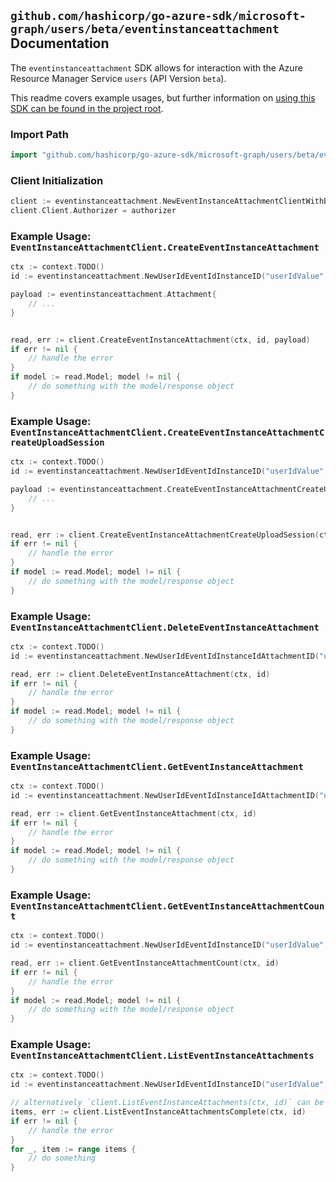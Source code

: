 
## `github.com/hashicorp/go-azure-sdk/microsoft-graph/users/beta/eventinstanceattachment` Documentation

The `eventinstanceattachment` SDK allows for interaction with the Azure Resource Manager Service `users` (API Version `beta`).

This readme covers example usages, but further information on [using this SDK can be found in the project root](https://github.com/hashicorp/go-azure-sdk/tree/main/docs).

### Import Path

```go
import "github.com/hashicorp/go-azure-sdk/microsoft-graph/users/beta/eventinstanceattachment"
```


### Client Initialization

```go
client := eventinstanceattachment.NewEventInstanceAttachmentClientWithBaseURI("https://management.azure.com")
client.Client.Authorizer = authorizer
```


### Example Usage: `EventInstanceAttachmentClient.CreateEventInstanceAttachment`

```go
ctx := context.TODO()
id := eventinstanceattachment.NewUserIdEventIdInstanceID("userIdValue", "eventIdValue", "eventId1Value")

payload := eventinstanceattachment.Attachment{
	// ...
}


read, err := client.CreateEventInstanceAttachment(ctx, id, payload)
if err != nil {
	// handle the error
}
if model := read.Model; model != nil {
	// do something with the model/response object
}
```


### Example Usage: `EventInstanceAttachmentClient.CreateEventInstanceAttachmentCreateUploadSession`

```go
ctx := context.TODO()
id := eventinstanceattachment.NewUserIdEventIdInstanceID("userIdValue", "eventIdValue", "eventId1Value")

payload := eventinstanceattachment.CreateEventInstanceAttachmentCreateUploadSessionRequest{
	// ...
}


read, err := client.CreateEventInstanceAttachmentCreateUploadSession(ctx, id, payload)
if err != nil {
	// handle the error
}
if model := read.Model; model != nil {
	// do something with the model/response object
}
```


### Example Usage: `EventInstanceAttachmentClient.DeleteEventInstanceAttachment`

```go
ctx := context.TODO()
id := eventinstanceattachment.NewUserIdEventIdInstanceIdAttachmentID("userIdValue", "eventIdValue", "eventId1Value", "attachmentIdValue")

read, err := client.DeleteEventInstanceAttachment(ctx, id)
if err != nil {
	// handle the error
}
if model := read.Model; model != nil {
	// do something with the model/response object
}
```


### Example Usage: `EventInstanceAttachmentClient.GetEventInstanceAttachment`

```go
ctx := context.TODO()
id := eventinstanceattachment.NewUserIdEventIdInstanceIdAttachmentID("userIdValue", "eventIdValue", "eventId1Value", "attachmentIdValue")

read, err := client.GetEventInstanceAttachment(ctx, id)
if err != nil {
	// handle the error
}
if model := read.Model; model != nil {
	// do something with the model/response object
}
```


### Example Usage: `EventInstanceAttachmentClient.GetEventInstanceAttachmentCount`

```go
ctx := context.TODO()
id := eventinstanceattachment.NewUserIdEventIdInstanceID("userIdValue", "eventIdValue", "eventId1Value")

read, err := client.GetEventInstanceAttachmentCount(ctx, id)
if err != nil {
	// handle the error
}
if model := read.Model; model != nil {
	// do something with the model/response object
}
```


### Example Usage: `EventInstanceAttachmentClient.ListEventInstanceAttachments`

```go
ctx := context.TODO()
id := eventinstanceattachment.NewUserIdEventIdInstanceID("userIdValue", "eventIdValue", "eventId1Value")

// alternatively `client.ListEventInstanceAttachments(ctx, id)` can be used to do batched pagination
items, err := client.ListEventInstanceAttachmentsComplete(ctx, id)
if err != nil {
	// handle the error
}
for _, item := range items {
	// do something
}
```
